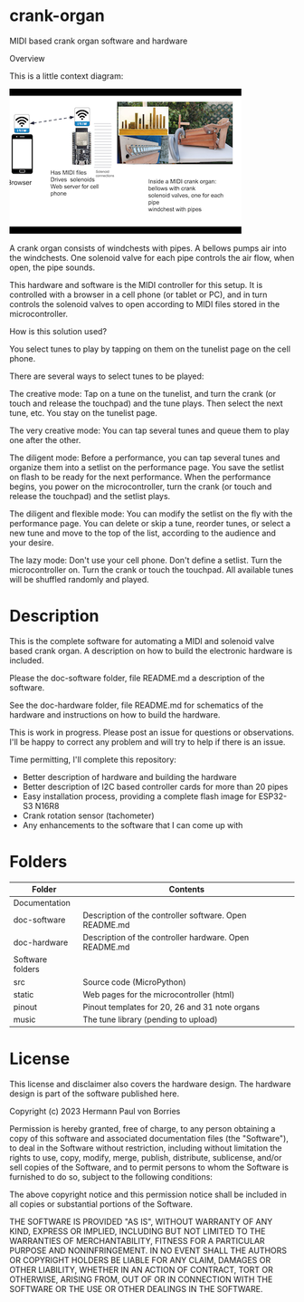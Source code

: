 # crank-organ
MIDI based crank organ software and hardware

 Overview

This is a little context diagram:

![diagram](diagram.png)

A crank organ consists of windchests with pipes. A bellows pumps air into the windchests. One solenoid valve for each pipe controls the air flow, when open, the pipe sounds.

This hardware and software is the MIDI controller for this setup. It is controlled with a browser in a cell phone (or tablet or PC), and in turn controls the solenoid valves to open according to MIDI files stored in the microcontroller.

How is this solution used?

You select tunes to play by tapping on them on the tunelist page on the cell phone.

There are several ways to select tunes to be played:

The creative mode: Tap on a tune on the tunelist, and turn the crank (or touch and release the touchpad) and the tune plays. Then select the next tune, etc. You stay on the tunelist page.

The very creative mode: You can tap several tunes and queue them to play one after the other.

The diligent mode: Before a performance, you can tap several tunes and organize them into a setlist on the performance page. You save the setlist on flash to be ready for the next performance. When the performance begins, you power on the microcontroller, turn the crank (or touch and release the touchpad) and the setlist plays.

The diligent and flexible mode: You can modify the setlist on the fly with the performance page. You can delete or skip a tune, reorder tunes, or select a new tune and move to the top of the list, according to the audience and your desire.

The lazy mode: Don't use your cell phone. Don't define a setlist. Turn the microcontroller on. Turn the crank or touch the touchpad. All available tunes will be shuffled randomly and played. 

# Description

This is the complete software for automating a MIDI and solenoid valve based crank organ. A description on how to build the electronic hardware is included.

Please the doc-software folder, file README.md a description of the software.

See the doc-hardware folder, file README.md for schematics of the hardware and instructions on how to build the hardware.

This is work in progress. Please post an issue for questions or observations.  I'll be happy to correct any problem and will try to help if there is an issue.

Time permitting, I'll complete this repository:
* Better description of hardware and building the hardware
* Better description of I2C based controller cards for more than 20 pipes
* Easy installation process, providing a complete flash image for ESP32-S3 N16R8
* Crank rotation sensor (tachometer)
* Any enhancements to the software that I can come up with

# Folders


| Folder     | Contents                             |
|------------|--------------------------------------|
|Documentation                                      |
|doc-software|Description of the controller software. Open README.md|
|doc-hardware|Description of the controller hardware. Open README.md|
|Software folders                                   |
|src| Source code (MicroPython)                     |
|static| Web pages for the microcontroller (html)   |
|pinout| Pinout templates for 20, 26 and 31 note organs |
|music| The tune library (pending to upload)        |



# License
This license and disclaimer also covers the hardware design. The hardware design is part of the software published here.

Copyright (c) 2023 Hermann Paul von Borries

Permission is hereby granted, free of charge, to any person obtaining a copy
of this software and associated documentation files (the "Software"), to deal
in the Software without restriction, including without limitation the rights
to use, copy, modify, merge, publish, distribute, sublicense, and/or sell
copies of the Software, and to permit persons to whom the Software is
furnished to do so, subject to the following conditions:

The above copyright notice and this permission notice shall be included in all
copies or substantial portions of the Software.

THE SOFTWARE IS PROVIDED "AS IS", WITHOUT WARRANTY OF ANY KIND, EXPRESS OR
IMPLIED, INCLUDING BUT NOT LIMITED TO THE WARRANTIES OF MERCHANTABILITY,
FITNESS FOR A PARTICULAR PURPOSE AND NONINFRINGEMENT. IN NO EVENT SHALL THE
AUTHORS OR COPYRIGHT HOLDERS BE LIABLE FOR ANY CLAIM, DAMAGES OR OTHER
LIABILITY, WHETHER IN AN ACTION OF CONTRACT, TORT OR OTHERWISE, ARISING FROM,
OUT OF OR IN CONNECTION WITH THE SOFTWARE OR THE USE OR OTHER DEALINGS IN THE
SOFTWARE.


